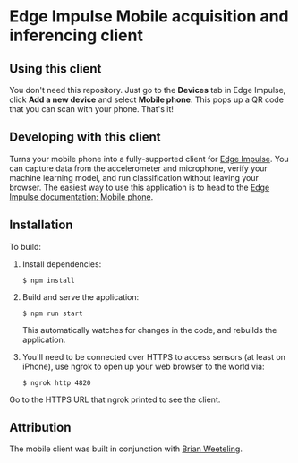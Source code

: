 # Edge Impulse Mobile acquisition and inferencing client

## Using this client

You don't need this repository. Just go to the **Devices** tab in Edge Impulse, click **Add a new device** and select **Mobile phone**. This pops up a QR code that you can scan with your phone. That's it!

## Developing with this client

Turns your mobile phone into a fully-supported client for [Edge Impulse](https://www.edgeimpulse.com). You can capture data from the accelerometer and microphone, verify your machine learning model, and run classification without leaving your browser. The easiest way to use this application is to head to the [Edge Impulse documentation: Mobile phone](https://docs.edgeimpulse.com/docs/using-your-mobile-phone).

## Installation

To build:

1. Install dependencies:

    ```
    $ npm install
    ```

1. Build and serve the application:

    ```
    $ npm run start
    ```

    This automatically watches for changes in the code, and rebuilds the application.

1. You'll need to be connected over HTTPS to access sensors (at least on iPhone), use ngrok to open up your web browser to the world via:

    ```
    $ ngrok http 4820
    ```

Go to the HTTPS URL that ngrok printed to see the client.

## Attribution

The mobile client was built in conjunction with [Brian Weeteling](https://www.brianweet.com).
